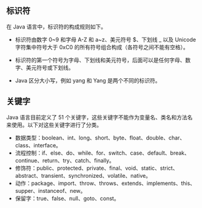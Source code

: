 
## 标识符

在 Java 语言中，标识符的构成规则如下。

- 标识符由数字 0~9 和字母 A-Z 和 a~z、美元符号 $、下划线 _ 以及 Unicode 字符集中符号大于 0xC0 的所有符号组合构成（各符号之间不能有空格）。
- 标识符的第一个符号为字母、下划线和美元符号，后面可以是任何字母、数字、美元符号或下划线。

- Java 区分大小写，例如 yang 和 Yang 是两个不同的标识符。

## 关键字

Java 语言目前定义了 51 个关键字，这些关键字不能作为变量名、类名和方法名来使用。以下对这些关键字进行了分类。

- 数据类型：boolean、int、long、short、byte、float、double、char、class、interface。
- 流程控制：if、else、do、while、for、switch、case、default、break、continue、return、try、catch、finally。
- 修饰符：public、protected、private、final、void、static、strict、abstract、transient、synchronized、volatile、native。
- 动作：package、import、throw、throws、extends、implements、this、supper、instanceof、new。
- 保留字：true、false、null、goto、const。

